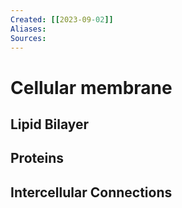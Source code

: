 ```yaml
---
Created: [[2023-09-02]]
Aliases: 
Sources: 
---
```

# Cellular membrane
## Lipid Bilayer
## Proteins
## Intercellular Connections